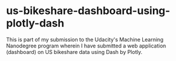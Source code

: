# us-bikeshare-dashboard-using-plotly-dash
This is part of my submission to the Udacity's Machine Learning Nanodegree program wherein I have submitted a web application (dashboard) on US bikeshare data using Dash by Plotly.

